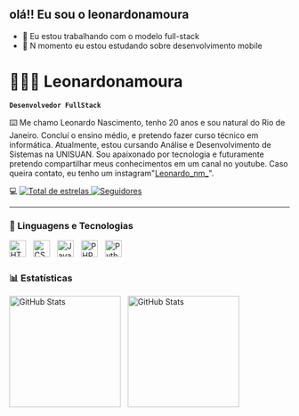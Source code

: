 ## olá!! Eu sou o leonardonamoura



- 🔭 Eu estou trabalhando com o modelo full-stack
- 🌱 N momento eu estou estudando sobre desenvolvimento mobile

# 👨🏻‍💻 Leonardonamoura

**`Desenvolvedor FullStack`**

⌨️ Me chamo Leonardo Nascimento, tenho 20 anos e sou natural do Rio de Janeiro. Concluí o ensino médio, e pretendo fazer curso técnico em informática. Atualmente, estou cursando Análise e Desenvolvimento de Sistemas na UNISUAN. Sou apaixonado por tecnologia e futuramente pretendo compartilhar meus conhecimentos em um canal no youtube. Caso queira contato, eu tenho um instagram"[Leonardo_nm_](https://www.instagram.com/_leonardo_nm/)".

<p align="left">
   💻 
    <a href="https://github.com/Larissakich?tab=repositories&sort=stargazers">
        <img 
            alt="Total de estrelas" 
            title="Total de estrelas GitHub" 
            src="https://custom-icon-badges.demolab.com/github/stars/leonardonamoura?color=55960c&style=for-the-badge&labelColor=488207&logo=star&label=estrelas"
        />
    </a>
    <a href="https://github.com/leonardonamoura">
        <img 
            alt="Seguidores" 
            title="Me siga no GitHub" 
            src="https://custom-icon-badges.demolab.com/github/followers/leonardonamoura?color=236ad3&labelColor=1155ba&style=for-the-badge&logo=github&label=Seguidores&logoColor=white"
        />
    </a>
</p>

---

### 🤖 Linguagens e Tecnologias

<img 
    align="left" 
    alt="HTML"
    title="HTML" 
    width="30px" 
    style="padding-right: 10px;" 
    src="https://cdn.jsdelivr.net/gh/devicons/devicon@latest/icons/html5/html5-original.svg" 
/>
<img 
    align="left" 
    alt="CSS" 
    title="CSS"
    width="30px" 
    style="padding-right: 10px;" 
    src="https://cdn.jsdelivr.net/gh/devicons/devicon@latest/icons/css3/css3-original.svg" 
/>
<img 
    align="left" 
    alt="JavaScript" 
    title="JavaScript"
    width="30px" 
    style="padding-right: 10px;" 
    src="https://cdn.jsdelivr.net/gh/devicons/devicon@latest/icons/javascript/javascript-original.svg" 
/>
<img 
    align="left" 
    alt="PHP" 
    title="PHP"
    width="30px" 
    style="padding-right: 10px;" 
    src="https://cdn.jsdelivr.net/gh/devicons/devicon@latest/icons/php/php-original.svg" 
/>
<img 
    align="left" 
    alt="Python" 
    title="Python"
    width="30px" 
    style="padding-right: 10px;" 
    src="https://cdn.jsdelivr.net/gh/devicons/devicon@latest/icons/python/python-original.svg" 
/>

<br/>
<br/>

### 📊 Estatísticas

<p>
  <img 
    align="left" 
    alt="GitHub Stats" 
    height="200" 
    style="padding-right: 10px;" 
    src="https://github-readme-stats.vercel.app/api?username=Leonardonamoura&show_icons=true&theme=tokyonight&include_all_commits=true&locale=pt-br" 
  />

<img 
      align="left" 
      alt="GitHub Stats" 
      height="200" 
      src="https://github-readme-stats.vercel.app/api/top-langs/?username=Leonardonamoura&theme=tokyonight&layout=compact&custom_title=Tecnologias&langs_count=9" 
  />

</p>

